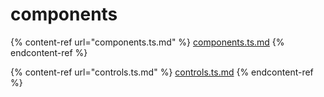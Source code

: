# components

{% content-ref url="components.ts.md" %}
[components.ts.md](components.ts.md)
{% endcontent-ref %}

{% content-ref url="controls.ts.md" %}
[controls.ts.md](controls.ts.md)
{% endcontent-ref %}

